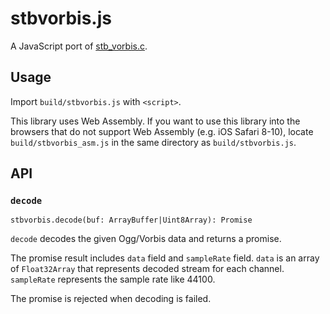 # stbvorbis.js

A JavaScript port of [stb_vorbis.c](https://github.com/nothings/stb).

## Usage

Import `build/stbvorbis.js` with `<script>`.

This library uses Web Assembly. If you want to use this library into the browsers that do not support Web Assembly (e.g. iOS Safari 8-10), locate `build/stbvorbis_asm.js` in the same directory as `build/stbvorbis.js`.

## API

### `decode`

```
stbvorbis.decode(buf: ArrayBuffer|Uint8Array): Promise
```

`decode` decodes the given Ogg/Vorbis data and returns a promise.

The promise result includes `data` field and `sampleRate` field. `data` is an array of `Float32Array` that represents decoded stream for each channel. `sampleRate` represents the sample rate like 44100.

The promise is rejected when decoding is failed.
